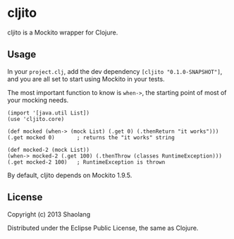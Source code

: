 # cljito

cljito is a Mockito wrapper for Clojure.

## Usage

In your `project.clj`, add the dev dependency `[cljito "0.1.0-SNAPSHOT"]`,
and you are all set to start using Mockito in your tests.

The most important function to know is `when->`, the starting point of
most of your mocking needs.

    (import '[java.util List])
    (use 'cljito.core)

    (def mocked (when-> (mock List) (.get 0) (.thenReturn "it works")))
    (.get mocked 0)       ; returns the "it works" string

    (def mocked-2 (mock List))
    (when-> mocked-2 (.get 100) (.thenThrow (classes RuntimeException)))
    (.get mocked-2 100)   ; RuntimeException is thrown

By default, cljito depends on Mockito 1.9.5.

## License

Copyright (c) 2013 Shaolang

Distributed under the Eclipse Public License, the same as Clojure.
